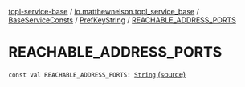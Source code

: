 [topl-service-base](../../../index.md) / [io.matthewnelson.topl_service_base](../../index.md) / [BaseServiceConsts](../index.md) / [PrefKeyString](index.md) / [REACHABLE_ADDRESS_PORTS](./-r-e-a-c-h-a-b-l-e_-a-d-d-r-e-s-s_-p-o-r-t-s.md)

# REACHABLE_ADDRESS_PORTS

`const val REACHABLE_ADDRESS_PORTS: `[`String`](https://kotlinlang.org/api/latest/jvm/stdlib/kotlin/-string/index.html) [(source)](https://github.com/05nelsonm/TorOnionProxyLibrary-Android/blob/master/topl-service-base/src/main/java/io/matthewnelson/topl_service_base/BaseServiceConsts.kt#L297)